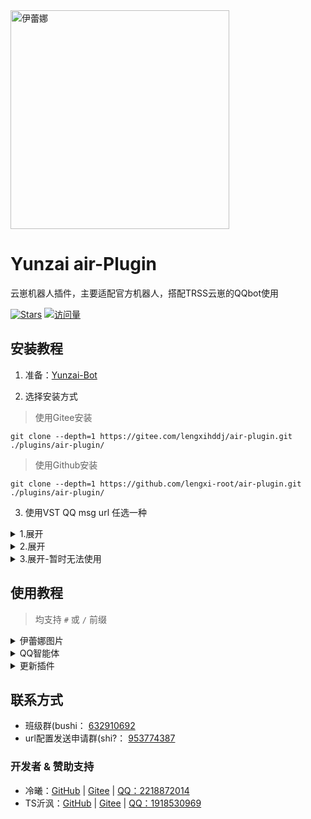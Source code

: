 
  <picture>
    <img height="350" alt="伊蕾娜" src="https://gd-hbimg.huaban.com/376b918e109d20d83556a9d76c7b2e91dbfede1dd3d24-Tkqbpl">
  </picture>
  
# Yunzai air-Plugin

云崽机器人插件，主要适配官方机器人，搭配TRSS云崽的QQbot使用

[![Stars](https://img.shields.io/github/stars/lengxi-root/air-plugin?color=yellow&label=收藏)](../../stargazers)
[![访问量](https://profile-counter.glitch.me/lengxi-root-air-plugin/count.svg)](https://github.com/lengxi-root/air-plugin)

</div>

## 安装教程

1. 准备：[Yunzai-Bot](https://github.com/TimeRainStarSky/Yunzai)

2. 选择安装方式

> 使用Gitee安装
```
git clone --depth=1 https://gitee.com/lengxihddj/air-plugin.git ./plugins/air-plugin/
```

> 使用Github安装
```
git clone --depth=1 https://github.com/lengxi-root/air-plugin.git ./plugins/air-plugin/
```

3. 使用VST QQ msg url 任选一种

<details><summary>1.展开</summary>
<br>
  
请进入群聊953774387 发送下方消息 appid换成自己机器人的appid
```
#校验appid
```

进行创建你机器人appid的校验文件，进入机器人后台把
```
vst.elaina.cn/url
```
输入进 消息url配置 然后在锅巴设置里 把下面内容输入到 消息url配置
```
https://vst.elaina.vin/url?url=
```

</details>
<details><summary>2.展开</summary>
<br>
  
注意：需要备案域名和ssl证书<br>
进入库内 main/php/ 将url整体放到网站根目录
先把校验文件下载到网站根目录，然后将你的域名网站添加到
```
QQ开放平台-机器人-开发设置-消息url配置
```
然后将你的网站按下方加入到消息url配置中，
```
你的网站域名/url
```

进锅巴添加把你的网站添加到消息url配置中
```
https://你的网站域名/url?url=
```

</details>

<details><summary>3.展开-暂时无法使用</summary>
<br>
  
带上自己的机器人appid进入该网站
```
https://url.oxoll.cn?appid=你的appid
```

进入机器人后台把下方内容输入进 消息url配置
```
url.oxoll.cn/url
```

然后在锅巴设置里 把下方内容输入到 消息url配置
```
https://url.oxoll.cn/url?qqbotid=需要替换的appid&url=
```
记得appid提前换成自己机器人的appid

</details>


## 使用教程

> 均支持 `#` 或 `/` 前缀

<details><summary>伊蕾娜图片</summary>

- `#随机伊蕾娜`
- `#表情伊蕾娜`
- `#今日伊蕾娜`

</details>

<details><summary>QQ智能体</summary>

- chat功能需要在[腾讯元器](https://yuanqi.tencent.com/)申请智能体
- 按照调用示例所给的东西填入config
- "user_id: 智能体用户id，在调用示例里面查看user_id"
- "appid: 智能体id, token: 智能体token"

- #CE + `问题`

</details>

<details><summary>更新插件</summary>

- `#air(强制)更新`
- `#air版本`

</details>

## 联系方式

- 班级群(bushi： [632910692](https://jq.qq.com/?_wv=1027&k=A2f9grK0)
- url配置发送申请群(shi?： [953774387](https://qm.qq.com/q/U0aaXRCzce)

### 开发者 & 赞助支持

- 冷曦：[GitHub](https://github.com/lengxi-root) | [Gitee](https://gitee.com/lengxihddj) |  [QQ：2218872014](https://qm.qq.com/q/44OFS6WBKM)
- TS沂沨：[GitHub](https://github.com/Ts-yf) | [Gitee](https://gitee.com/Ts-yf) |  [QQ：1918530969](https://qm.qq.com/q/l7nDOOUQL)

